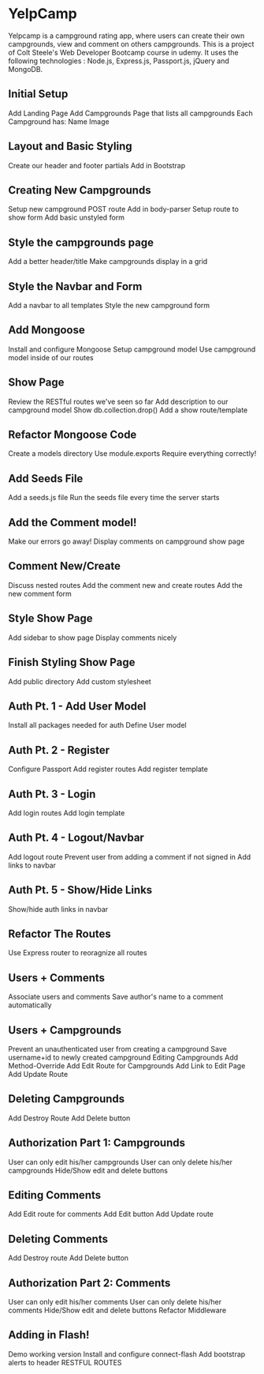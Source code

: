 # YelpCamp
Yelpcamp is a campground rating app, where users can create their own campgrounds, view and comment on others campgrounds. This is a  project of Colt Steele's Web Developer Bootcamp course in udemy. 
It uses the following technologies : Node.js, Express.js, Passport.js, jQuery and MongoDB.

## Initial Setup

Add Landing Page
Add Campgrounds Page that lists all campgrounds
Each Campground has:
Name
Image
## Layout and Basic Styling

Create our header and footer partials
Add in Bootstrap
## Creating New Campgrounds

Setup new campground POST route
Add in body-parser
Setup route to show form
Add basic unstyled form
## Style the campgrounds page

Add a better header/title
Make campgrounds display in a grid
## Style the Navbar and Form

Add a navbar to all templates
Style the new campground form
## Add Mongoose

Install and configure Mongoose
Setup campground model
Use campground model inside of our routes
## Show Page

Review the RESTful routes we've seen so far
Add description to our campground model
Show db.collection.drop()
Add a show route/template
## Refactor Mongoose Code

Create a models directory
Use module.exports
Require everything correctly!
## Add Seeds File

Add a seeds.js file
Run the seeds file every time the server starts
## Add the Comment model!

Make our errors go away!
Display comments on campground show page
## Comment New/Create

Discuss nested routes
Add the comment new and create routes
Add the new comment form
## Style Show Page

Add sidebar to show page
Display comments nicely
## Finish Styling Show Page

Add public directory
Add custom stylesheet
## Auth Pt. 1 - Add User Model

Install all packages needed for auth
Define User model
## Auth Pt. 2 - Register

Configure Passport
Add register routes
Add register template
## Auth Pt. 3 - Login

Add login routes
Add login template
## Auth Pt. 4 - Logout/Navbar

Add logout route
Prevent user from adding a comment if not signed in
Add links to navbar
## Auth Pt. 5 - Show/Hide Links

Show/hide auth links in navbar
## Refactor The Routes

Use Express router to reoragnize all routes
## Users + Comments

Associate users and comments
Save author's name to a comment automatically
## Users + Campgrounds

Prevent an unauthenticated user from creating a campground
Save username+id to newly created campground
Editing Campgrounds
Add Method-Override
Add Edit Route for Campgrounds
Add Link to Edit Page
Add Update Route
## Deleting Campgrounds

Add Destroy Route
Add Delete button
## Authorization Part 1: Campgrounds

User can only edit his/her campgrounds
User can only delete his/her campgrounds
Hide/Show edit and delete buttons
## Editing Comments

Add Edit route for comments
Add Edit button
Add Update route
## Deleting Comments

Add Destroy route
Add Delete button
## Authorization Part 2: Comments

User can only edit his/her comments
User can only delete his/her comments
Hide/Show edit and delete buttons
Refactor Middleware
## Adding in Flash!

Demo working version
Install and configure connect-flash
Add bootstrap alerts to header
RESTFUL ROUTES
